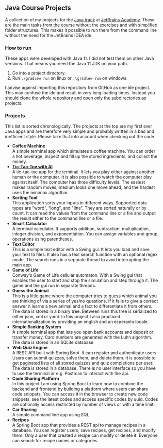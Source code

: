 ## Java Course Projects
A collection of my projects for the [Java track](https://hyperskill.org/tracks/1) at [JetBrains Academy](https://www.jetbrains.com/academy). These are the main tasks from the course without the exercises and with simplified folder structures. This makes it possible to run them from the command line without the need for the JetBrains IDEA ide.


### How to run
These apps were developed with Java 11. I did not test them on other Java versions. That means you need the Java 11 JDK on your path.
1. Go into a project directory.
2. Run `./gradlew run` on linux or `.\gradlew run` on windows.

I advise against importing this repository from GitHub as one ide project. This may confuse the ide and result in very long loading times. Instead you should clone the whole repository and open only the subdirectories as projects.


### Projects
This list is sorted chronologically. The projects at the top are my first ever Java apps and are therefore very simple and probably written in a bad and inefficient style. Please take that into account when checking out the code.

- **Coffee Machine**  
A simple terminal app which simulates a coffee machine. You can order a hot beverage, inspect and fill up the stored ingredients, and collect the money.
- **[Tic-Tac-Toe with AI](Tic-Tac-Toe_with_AI)**  
A tic-tac-toe app for the terminal. It lets you play either against another human or the computer. It is also possible to watch the computer play against itself. The computer has three difficulty levels. The easiest makes random moves, medium looks one move ahead, and the hardest uses the minimax algorithm.
- **Sorting Tool**  
This application sorts your inputs in different ways. Supported data types are "word", "long", and "line". They are sorted naturally or by count. It can read the values from the command line or a file and output the result either to the command line or a file.
- **Smart Calculator**  
A terminal calculator. It supports addition, subtraction, multiplication, integer division, and exponentiation. You can assign variables and group operations using parentheses.
- **Text Editor**  
This is a simple text editor with a Swing gui. It lets you load and save your text to files. It also has a text search function with an optional regex mode. The search runs in a separate thread to avoid interrupting the main app.
- **Game of Life**  
Conway's Game of Life cellular automaton. With a Swing gui that enables the user to start and stop the simulation and step through it. The game and the gui run in separate threads.
- **Guess the Animal**  
This is a little game where the computer tries to guess which animal you are thinking of via a series of yes/no questions. If it fails to give a correct answer it learns a new animal and a fact to differentiate it from others. The data is stored in a binary tree. Between runs this tree is serialized to either json, xml or yaml. In this project I also practiced internationalization by providing an english and an esperanto locale.
- **Simple Banking System**  
A simple terminal app that lets you open bank accounts and deposit or transfer money. Card numbers are generated with the Luhn algorithm. The data is stored in an SQLite database.
- **Web Quiz Engine**  
A REST API built with Spring Boot. It can register and authenticate users. Users can submit quizzes, solve them, and delete them. It is possible to get paginated lists of all stored quizzes and quiz completions per user. The data is stored in a database. There is no user interface so you have to use the terminal or e.g. Postman to interact with the api.
- **Code Sharing Platform**  
In this project I am using Spring Boot to learn how to combine the backend and frontend by building a platform where users can share code snippets. You can access it in the browser to create new code snippets, see the latest codes and access specific codes by uuid. Codes are optionally access restricted by number of views or with a time limit.
- **Car Sharing**  
A simple command line app using SQL.
- **Recipes**  
A Spring Boot app that provides a REST api to manage recipes in a database. You can register users, save recipes, get recipes, and modify them. Only a user that created a recipe can modify or delete it. Everyone can search for recipe names or categories.
